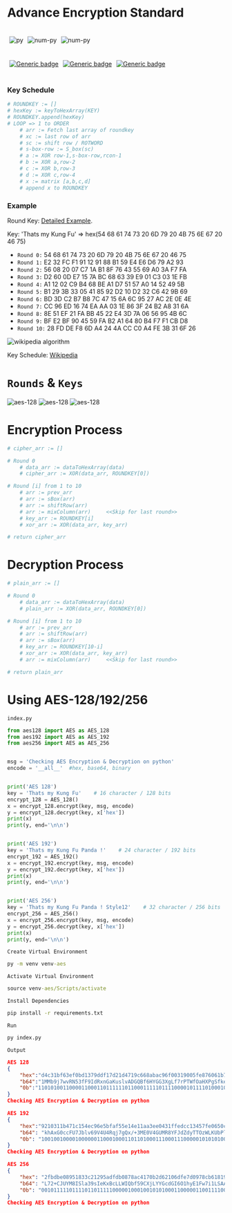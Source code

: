# Advance Encryption Standard

<div style='display: flex'>

<div style='margin: 1%'>

![py](https://img.shields.io/badge/Python-FFD43B?style=for-the-badge&logo=python&logoColor=gray)

</div>
<div style='margin: 1%'>

![num-py](https://img.shields.io/badge/Numpy-777BB4?style=for-the-badge&logo=numpy&logoColor=white)

</div>
<div style='margin: 1%'>

![num-py](https://img.shields.io/badge/base64-f75cd8?style=for-the-badge&logo=python&logoColor=white)

</div>

</div>
<div style='display: flex'>
<div style='margin: 1%'>

[![Generic badge](https://img.shields.io/badge/AES-128-ed7c31.svg)](./aes128.py)

</div>
<div style='margin: 1%'>

[![Generic badge](https://img.shields.io/badge/AES-192-00b04f.svg)](./aes192.py)

</div>
<div style='margin: 1%'>

[![Generic badge](https://img.shields.io/badge/AES-256-00b0f0?.svg)](./aes256.py)

</div>

</div>

### Key Schedule

```py
# ROUNDKEY := []
# hexKey := keyToHexArray(KEY)
# ROUNDKEY.append(hexKey)
# LOOP => 1 to ORDER
    # arr := Fetch last array of roundkey
    # xc := last row of arr
    # sc := shift row / ROTWORD 
    # s-box-row := S_box(sc)
    # a := XOR row-1,s-box-row,rcon-1
    # b := XOR a,row-2
    # c := XOR b,row-3
    # d := XOR c,row-4
    # x := matrix [a,b,c,d]
    # append x to ROUNDKEY
```

### Example
Round Key: [Detailed Example](https://www.kavaliro.com/wp-content/uploads/2014/03/AES.pdf).

Key: 'Thats my Kung Fu' => hex(54 68 61 74 73 20 6D 79 20 4B 75 6E 67 20 46 75)
- `Round 0:` 54 68 61 74 73 20 6D 79 20 4B 75 6E 67 20 46 75
- `Round 1:` E2 32 FC F1 91 12 91 88 B1 59 E4 E6 D6 79 A2 93
- `Round 2:` 56 08 20 07 C7 1A B1 8F 76 43 55 69 A0 3A F7 FA
- `Round 3:` D2 60 0D E7 15 7A BC 68 63 39 E9 01 C3 03 1E FB
- `Round 4:` A1 12 02 C9 B4 68 BE A1 D7 51 57 A0 14 52 49 5B
- `Round 5:` B1 29 3B 33 05 41 85 92 D2 10 D2 32 C6 42 9B 69
- `Round 6:` BD 3D C2 B7 B8 7C 47 15 6A 6C 95 27 AC 2E 0E 4E
- `Round 7:` CC 96 ED 16 74 EA AA 03 1E 86 3F 24 B2 A8 31 6A
- `Round 8:` 8E 51 EF 21 FA BB 45 22 E4 3D 7A 06 56 95 4B 6C
- `Round 9:` BF E2 BF 90 45 59 FA B2 A1 64 80 B4 F7 F1 CB D8
- `Round 10:` 28 FD DE F8 6D A4 24 4A CC C0 A4 FE 3B 31 6F 26

![wikipedia algorithm](./resources/1.png)

Key Schedule: [Wikipedia](https://en.wikipedia.org/wiki/AES_key_schedule)

# `Rounds` & `Keys`

![aes-128](./resources/2.png)
![aes-128](./resources/3.png)
![aes-128](./resources/4.png)

# Encryption Process

```py
# cipher_arr := []

# Round 0
    # data_arr := dataToHexArray(data)
    # cipher_arr := XOR(data_arr, ROUNDKEY[0])

# Round [i] from 1 to 10
    # arr := prev_arr
    # arr := sBox(arr)
    # arr := shiftRow(arr)
    # arr := mixColumn(arr)     <<Skip for last round>>
    # key_arr := ROUNDKEY[i]
    # xor_arr := XOR(data_arr, key_arr)

# return cipher_arr
```

# Decryption Process

```py
# plain_arr := []

# Round 0
    # data_arr := dataToHexArray(data)
    # plain_arr := XOR(data_arr, ROUNDKEY[0])

# Round [i] from 1 to 10
    # arr := prev_arr
    # arr := shiftRow(arr)
    # arr := sBox(arr)
    # key_arr := ROUNDKEY[10-i]
    # xor_arr := XOR(data_arr, key_arr)
    # arr := mixColumn(arr)     <<Skip for last round>>

# return plain_arr
```



# Using AES-128/192/256

`index.py`

```py
from aes128 import AES as AES_128
from aes192 import AES as AES_192
from aes256 import AES as AES_256


msg = 'Checking AES Encryption & Decryption on python'
encode = '__all__'  #hex, base64, binary


print('AES 128')
key = 'Thats my Kung Fu'    # 16 character / 128 bits
encrypt_128 = AES_128()
x = encrypt_128.encrypt(key, msg, encode)
y = encrypt_128.decrypt(key, x['hex'])
print(x)
print(y, end='\n\n')


print('AES 192')
key = 'Thats my Kung Fu Panda !'    # 24 character / 192 bits
encrypt_192 = AES_192()
x = encrypt_192.encrypt(key, msg, encode)
y = encrypt_192.decrypt(key, x['hex'])
print(x)
print(y, end='\n\n')


print('AES 256')
key = 'Thats my Kung Fu Panda ! Style12'    # 32 character / 256 bits
encrypt_256 = AES_256()
x = encrypt_256.encrypt(key, msg, encode)
y = encrypt_256.decrypt(key, x['hex'])
print(x)
print(y, end='\n\n')
```

`Create Virtual Environment`

```cmd
py -m venv venv-aes
```

`Activate Virtual Environment`

```cmd
source venv-aes/Scripts/activate
```

`Install Dependencies`

```cmd
pip install -r requirements.txt
```

`Run`

```cmd
py index.py
```

`Output`

```json
AES 128
{
    "hex":"d4c31bf63ef0bd1379ddf17d21d4719c668abac96f00319005fe876061b75e02dfeeb3d359f39a1d73e049f91ed53388", 
    "b64":"1MMb9j7wvRN53fF9IdRxnGaKuslvADGQBf6HYGG3XgLf7rPTWfOaHXPgSfke1TOI",
    "0b":"110101001100001100011011111101100011111011110000101111010001001101111001110111011111000101111101001000011101010001110001100111000110011010001010101110101100100101101111000000000011000110010000000001011111111010000111011000000110000110110111010111100000001011011111111011101011001111010011010110011111001110011010000111010111001111100000010010011111100100011110110101010011001110001000"
}        
Checking AES Encryption & Decryption on python

AES 192
{
    "hex":"9210311b471c154ec96e5bfaf55e14e11aa3ee0431ffedcc13457fe0650c47c60525d65dc934cecd62ca51b3e59de8c3", 
    "b64": "khAxG0ccFU7Jblv69V4U4Rqj7gQx/+3ME0V4GUMR8YFJdZdyTTOzWLKUbPlnejD", 
    "0b": "100100100001000000110001000110110100011100011100000101010100111011001001011011100101101111111010111101010101111000010100111000010001101010100011111011100000010000110001111111111110110111001100000100110100010101111111111000000110010100001100010001111100011000000101001001011101011001011101110010010011010011001110110011010110001011001010010100011011001111100101100111011110100011000011"
}        
Checking AES Encryption & Decryption on python

AES 256
{
    "hex": "2fbdbe08951833c21295adfdb0878ac4170b2d62106dfe7d0978cb61819c74623a3b5872135170ee2d4b48001b5eb8a3", 
    "b64": "L72+CJUYM8ISla39sIeKxBcLLWIQbf59CXjLYYGcdGI6O1hyE1Fw7i1LSAAbXrij", 
    "0b": "001011111011110110111110000010001001010100011000001100111100001000010010100101011010110111111101101100001000011110001010110001000001011100001011001011010110001000010000011011011111111001111101000010010111100011001011011000011000000110011100011101000110001000111010001110110101100001110010000100110101000101110000111011100010110101001011010010000000000000011011010111101011100010100011"
}        
Checking AES Encryption & Decryption on python
```